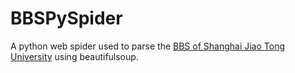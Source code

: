 # BBSPySpider

A python web spider used to parse the [BBS of Shanghai Jiao Tong University](http://bbs.sjtu.cn/) using beautifulsoup.



